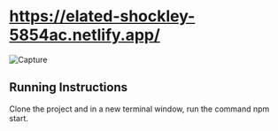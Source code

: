 # https://elated-shockley-5854ac.netlify.app/

![Capture](https://user-images.githubusercontent.com/47337592/156447468-0cece202-a2b1-4125-b437-7f73cd9d352f.PNG)

## Running Instructions
Clone the project and in a new terminal window, run the command npm start.
